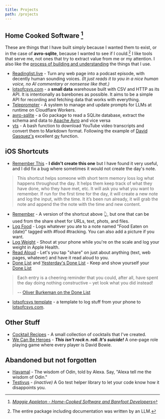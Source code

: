 ```yaml
---
title: Projects
path: /projects
---
```


## Home Cooked Software [^1]

These are things that I have built simply because I wanted them to exist, or in the case of **avro-sqlite**, because I wanted to see if I could.[^2] I like tools that serve me, not ones that try to extract value from me or my attention. I also like the [process of building and understanding](https://brucesterling.tumblr.com/post/749569601319452672/realistic-utopias-a-speech-by-bruce-sterling) the things that I use.

* [Readinglist.live](https://www.readinglist.live) - Turn any web page into a podcast episode, with decently human sounding voices. _(It just reads it to you in a nice human voice, no AI commentary or nonsense like that.)_
* [lotsofcsvs.com](https://www.lotsofcsvs.com) - a **small data** warehouse built with CSV and HTTP as its API. It is intentionally as barebones as possible. It aims to be a simple API for recording and fetching data that works with everything.
* [Teleprompter](https://github.com/britt/teleprompter)  - A system to manage and update prompts for LLMs at runtime on Cloudflare Workers.
* [avro-sqlite](https://github.com/britt/avro-sqlite) - a Go package to read a SQLite database, extract the schema and data to [Apache Avro](https://avro.apache.org/) and vice versa
* [yts](https://github.com/britt/vibes/tree/main/yts) - A bash function to download YouTube video transcripts and convert them to Markdown format.
Following the example of [David Gasquez's](https://davidgasquez.com/useful-llm-tools-2024/) excellent [qv](https://github.com/davidgasquez/dotfiles/blob/bb9df4a369dbaef95ca0c35642de491c7dd41269/shell/zshrc#L75-L99) function.


## iOS Shortcuts

* [Remember This](https://www.icloud.com/shortcuts/1f2b289be44b425ba16934af629b688f) - **I didn't create this one** but I have found it very useful, and I did fix a bug where sometimes it would not create the day's note.

>This shortcut helps someone with short term memory loss log what happens throughout the day. It helps them keep track of what they have done, who they have met, etc. It will ask you what you want to remember. If run for the first time for the day, it will create a new note and log the input, with the time. It it’s been run already, it will grab the note and append the the note with the time and new content.

* [Remember](https://www.icloud.com/shortcuts/18f7fe2b50084cd9ba98655c8d4b9a90) - A version of the shortcut above 👆, but one that can be used from the share sheet for URLs, text, phots, and files.
* [Log Food](https://www.icloud.com/shortcuts/ce0b8eb392184f44a510c96f0f1d9509) - Logs whatever you ate to a note named "Food Eaten on {date}" tagged with #food #tracking. You can also add a picture if you want.
* [Log Weight](https://www.icloud.com/shortcuts/52abec89fceb40369d192f7e6b270273) - Shout at your phone while you're on the scale and log your weight in Apple Health.
* [Read Aloud](https://www.icloud.com/shortcuts/4e68f1c746334726a8106459f8f3c51b) - Let's you tap "share" on just about anything (text, web pages, whatever) and have it read aloud to you.
* [Done List](https://www.icloud.com/shortcuts/184e00cafc484dabbbe89efe19c44cba) and [Yesterday's Done List](https://www.icloud.com/shortcuts/00c6d7ac0b58419dbf30831de73e26f1) - Keep and show yourself your [Done List](https://www.oliverburkeman.com/donelist)
> Each entry is a cheering reminder that you could, after all, have spent the day doing nothing constructive – yet look what you did instead!
>
> -- [Oliver Burkeman on the Done List](https://www.oliverburkeman.com/donelist)
* [lotsofcsvs template](https://www.icloud.com/shortcuts/b402f6377b5b42169298285437fb28db) - a template to log stuff from your phone to [lotsofcsvs.com](https://www.lotsofcsvs.com).

## Other Stuff
* [Cocktail Recipes](/cocktails/) - A small collection of cocktails that I've created.
* [We Can Be Heroes](/we_can_be_heroes.pdf) - ***This isn't rock n. roll. It's suicide!*** A one-page role playing game where every player is David Bowie.

## Abandoned but not forgotten
* [Havamal](https://smile.amazon.com/Snugglebear-Team-Company-Havamal/dp/B07N114BWY/ref=sr_1_2?keywords=havamal&qid=1550960415&s=digital-skills&sr=1-2-catcorr) - The wisdom of Odin, told by Alexa. Say, "Alexa tell me the wisdom of Odin."
* [Testivus](https://github.com/britt/testivus/) - _(inactive)_ A Go test helper library to let your code know how it disappoints you.


[^1]: _[Maggie Appleton - Home-Cooked Software and Barefoot Developers](https://maggieappleton.com/home-cooked-software)_
[^2]: The entire package including documentation was written by an LLM.